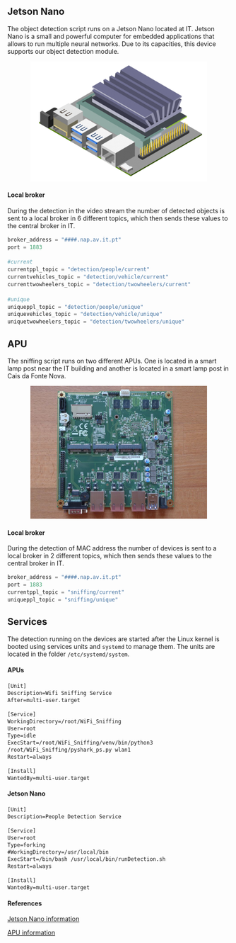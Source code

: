## Jetson Nano

The object detection script runs on a Jetson Nano located at IT. Jetson Nano is a small and powerful computer for embedded applications that allows to run multiple neural networks. Due to its capacities, this device supports our object detection module.

<div style="display: block;margin-left: auto;margin-right: auto;width:400px"><img src="Jetson-Nano-isometric.png" /></div>


#### Local broker

During the detection in the video stream the number of detected objects is sent to a local broker in 6 different topics, which then sends these values to the central broker in IT.

```python
broker_address = "####.nap.av.it.pt"
port = 1883

#current
currentppl_topic = "detection/people/current"
currentvehicles_topic = "detection/vehicle/current"
currenttwowheelers_topic = "detection/twowheelers/current"

#unique
uniqueppl_topic = "detection/people/unique"
uniquevehicles_topic = "detection/vehicle/unique"
uniquetwowheelers_topic = "detection/twowheelers/unique"
```


## APU

The sniffing script runs on two different APUs. One is located in a smart lamp post near the IT building and another is located in a smart lamp post in Cais da Fonte Nova.

<div style="display: block;margin-left: auto;margin-right: auto;width:400px"><img src="apu2c4_1.jpg" /></div>

#### Local broker

During the detection of MAC address the number of devices is sent to a local broker in 2 different topics, which then sends these values to the central broker in IT.

```python
broker_address = "####.nap.av.it.pt"
port = 1883
currentppl_topic = "sniffing/current"
uniqueppl_topic = "sniffing/unique"
```

 <!-- ## RSU

To be updated

<div style="display: block;margin-left: auto;margin-right: auto;width:500px"><img src="apu3c4_1.jpg" /></div> -->


## Services

The detection running on the devices are started after the Linux kernel is booted using services units and ```systemd``` to manage them. The units are located in the folder ```/etc/systemd/system```.

#### APUs

```
[Unit]
Description=Wifi Sniffing Service
After=multi-user.target

[Service]
WorkingDirectory=/root/WiFi_Sniffing
User=root
Type=idle
ExecStart=/root/WiFi_Sniffing/venv/bin/python3 /root/WiFi_Sniffing/pyshark_ps.py wlan1
Restart=always

[Install]
WantedBy=multi-user.target
```

#### Jetson Nano

```
[Unit]
Description=People Detection Service

[Service]
User=root
Type=forking
#WorkingDirectory=/usr/local/bin
ExecStart=/bin/bash /usr/local/bin/runDetection.sh
Restart=always

[Install]
WantedBy=multi-user.target
```

#### References


[Jetson Nano information](https://www.nvidia.com/en-us/autonomous-machines/embedded-systems/jetson-nano/)

[APU information](https://www.pcengines.ch/apu2e4.htm)

<!-- [RSU information](https://pcengines.ch/apu3d4.htm) -->
